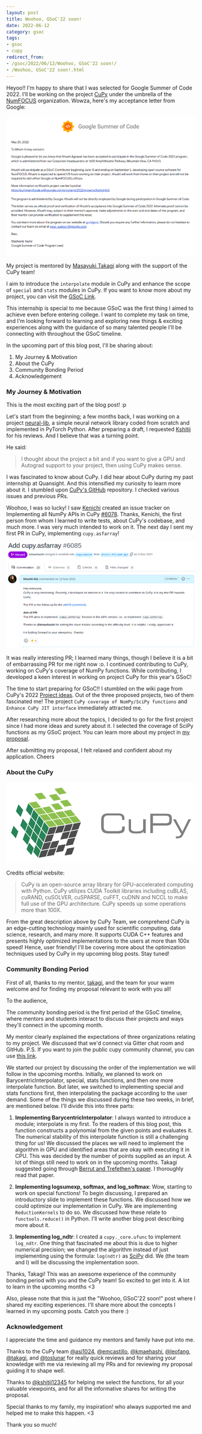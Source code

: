 ```yaml
---
layout: post
title: Woohoo, GSoC'22 soon!
date: 2022-06-12
category: gsoc
tags: 
- gsoc
- cupy
redirect_from:
- /gsoc/2022/06/12/Woohoo, GSoC'22 soon!/
- /Woohoo, GSoC'22 soon!.html
---
```


Heyoo!! I'm happy to share that I was selected for
Google Summer of Code 2022. I'll be working on the
project [CuPy](https://cupy.dev/) under the umbrella of
the [NumFOCUS](https://numfocus.org/) organization.
Wowza, here's my acceptance letter from Google:

<p align="center">
<img src = "/assets/gsoc/acceptance_letter.png">
</p>

My project is mentored by [Masayuki Takagi](https://github.com/takagi)
along with the support of the CuPy team!

I aim to introduce the `interpolate` module in CuPy and
enhance the scope of `special` and `stats` modules in CuPy.
If you want to know more about my project, you can
visit the [GSoC Link](https://summerofcode.withgoogle.com/programs/2022/projects/fx6AgHkQ).

This internship is special to me because GSoC was the
first thing I aimed to achieve even before entering college.
I want to complete my task on time, and I'm looking
forward to learning and exploring new things & exciting
experiences along with the guidance of so many talented
people I'll be connecting with throughout the GSoC timeline.

In the upcoming part of this blog post, I'll be sharing about:
1. My Journey & Motivation
2. About the CuPy
3. Community Bonding Period
4. Acknowledgement

### My Journey & Motivation

This is the most exciting part of the blog post! :p 

Let's start from the beginning; a few months back,
I was working on a project
[neural-lib](https://github.com/khushi-411/neural-lib),
a simple neural network library coded from scratch and
implemented in PyTorch Python. After preparing a draft,
I requested [Kshitij](https://github.com/kshitij12345)
for his reviews. And I believe that was a turning point.

He said:

> I thought about the project a bit and if you want to give a GPU and Autograd support to your project, then using CuPy makes sense.

I was fascinated to know about CuPy. I did hear about
CuPy during my past internship at Quansight.
And this intensified my curiosity to learn more about it.
I stumbled upon [CuPy's GitHub](https://github.com/cupy/cupy) repository.
I checked various issues and previous PRs.

Woohoo, I was so lucky! I saw [Kenichi](https://github.com/kmaehashi)
created an issue tracker on Implementing all NumPy
APIs in CuPy [#6078](https://github.com/cupy/cupy/issues/6078).
Thanks, Kenichi, the first person from whom I learned to
write tests, about CuPy's codebase, and much more.
I was very much intended to work on it. The next day
I sent my first PR in CuPy, implementing `cupy.asfarray`!

<p align="center">
<img src="/assets/gsoc/cupy_pr.png">
</p>

It was really interesting PR;
I learned many things, though I believe it is a bit of
embarrassing PR for me right now :o. I continued
contributing to CuPy, working on CuPy's coverage of
NumPy functions. While contributing, I developed a keen
interest in working on project CuPy for this year's GSoC!

The time to start preparing for GSoC!! I stumbled on
the wiki page from CuPy's 2022
[Project ideas](https://github.com/cupy/cupy/wiki/GSoC-2022-Project-Ideas).
Out of the three proposed projects, two of them fascinated me!
The project `CuPy coverage of NumPy/SciPy functions` and
`Enhance CuPy JIT interface` immediately attracted me.

After researching more about the topics, I decided
to go for the first project since I had more ideas
and surety about it. I selected the coverage of SciPy
functions as my GSoC project. You can learn more about
my project in [my proposal](https://drive.google.com/file/d/1ckTcAUjuWNfaldpk2Gni6vID4rQlRllh/view?usp=sharing).

After submitting my proposal, I felt relaxed and
confident about my application. Cheers

### About the CuPy

<p align="center">
<img src="/assets/gsoc/cupy_logo.png">
</p>

Credits official website:

> CuPy is an open-source array library for GPU-accelerated computing with Python. CuPy utilizes CUDA Toolkit libraries including cuBLAS, cuRAND, cuSOLVER, cuSPARSE, cuFFT, cuDNN and NCCL to make full use of the GPU architecture. CuPy speeds up some operations more than 100X.

From the great description above by CuPy Team,
we comprehend CuPy is an edge-cutting technology mainly
used for scientific computing, data science, research,
and many more. It supports CUDA C++ features and presents
highly optimized implementations to the users at more
than 100x speed! Hence, user friendly! I'll be covering more
about the optimization techniques used by CuPy in my
upcoming blog posts. Stay tuned!

### Community Bonding Period

First of all, thanks to my mentor, [takagi](https://github.com/takagi),
and the team for your warm welcome and for finding
my proposal relevant to work with you all!

To the audience,

The community bonding period is the first period of
the GSoC timeline, where mentors and students interact
to discuss their projects and ways they'll
connect in the upcoming month.

My mentor clearly explained the expectations of three
organizations relating to my project. We discussed that
we'd connect via Gitter chat room and GitHub. P.S.
If you want to join the public cupy community channel,
you can use [this link](https://gitter.im/cupy/community?utm_source=share-link&utm_medium=link&utm_campaign=share-link).

We started our project by discussing the order of the
implementation we will follow in the upcoming months.
Initially, we planned to work on BarycentricInterpolator,
special, stats functions, and then one more interpolate function.
But later, we switched to implementing special and stats
functions first, then interpolating the package
according to the user demand. Some of the things we
discussed during these two weeks, in brief, are mentioned below.
I'll divide this into three parts:

1. **Implementing BarycentricInterpolator**:
I always wanted to introduce a module; interpolate is my
first. To the readers of this blog post, this
function constructs a polynomial from the given points
and evaluates it. The numerical stability of this
interpolate function is still a challenging thing
for us! We discussed the places we will need to implement
the algorithm in GPU and identified areas that are okay
with executing it in CPU. This was decided by the number
of points supplied as an input. A lot of things still
need to work on in the upcoming months. Takagi suggested
going through [Berrut and Trefethen's paper](https://people.maths.ox.ac.uk/trefethen/publication/PDF/2004_106.pdf).
I thoroughly read that paper.

2. **Implementing logsumexp, softmax, and log_softmax**:
Wow, starting to work on special functions! To begin
discussing, I prepared an introductory slide to
implement these functions. We discussed how we could
optimize our implementation in CuPy. We are implementing
`ReductionKernels` to do so. We discussed how these
relate to `functools.reduce()` in Python. I'll
write another blog post describing more about it.

3. **Implementing log_ndtr**: I created a
`cupy._core.ufunc` to implement `log_ndtr`.
One thing that fascinated me about this is due to higher
numerical precision; we changed the algorithm instead of
just implementing using the formula: `log(ndtr)` as
[SciPy](https://github.com/scipy/scipy) did. We (the team and I)
will be discussing the implementation soon.

Thanks, Takagi! This was an awesome experience of the
community bonding period with you and the CuPy team!
So excited to get into it. A lot to learn in the upcoming months <3

Also, please note that this is just the
"Woohoo, GSoC'22 soon!" post where I shared my
exciting experiences. I'll share more about the concepts
I learned in my upcoming posts. Catch you there :)

### Acknowledgement

I appreciate the time and guidance my mentors and
family have put into me.

Thanks to the CuPy team
[@asi1024](https://github.com/asi1024),
[@emcastillo](https://github.com/emcastillo),
[@kmaehashi](https://github.com/kmaehashi),
[@leofang](https://github.com/leofang),
[@takagi](https://github.com/takagi), and
[@toslunar](https://github.com/toslunar)
for really quick reviews and for sharing your
knowledge with me via reviewing all my PRs and
for reviewing my proposal guiding it to shape well.

Thanks to [@kshitij12345](https://github.com/kshitij12345)
for helping me select the functions, for all your valuable
viewpoints, and for all the informative shares
for writing the proposal.

Special thanks to my family, my inspiration!
who always supported me and helped me to make this happen. <3

Thank you so much!

